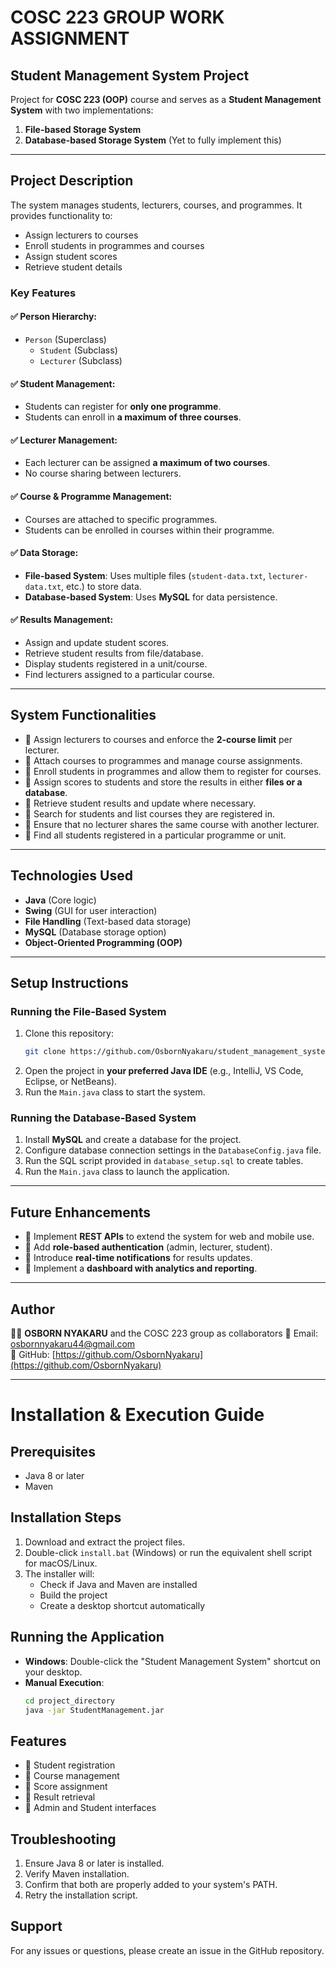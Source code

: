 # COSC 223 GROUP WORK ASSIGNMENT  

## Student Management System Project

Project for **COSC 223 (OOP)** course and serves as a **Student Management System** with two implementations:

1. **File-based Storage System**  
2. **Database-based Storage System**  (Yet to fully implement this)

---
## Project Description
The system manages students, lecturers, courses, and programmes. It provides functionality to:
- Assign lecturers to courses
- Enroll students in programmes and courses
- Assign student scores
- Retrieve student details

### Key Features
#### ✅ Person Hierarchy:
- `Person` (Superclass)
  - `Student` (Subclass)
  - `Lecturer` (Subclass)

#### ✅ Student Management:
- Students can register for **only one programme**.
- Students can enroll in **a maximum of three courses**.

#### ✅ Lecturer Management:
- Each lecturer can be assigned **a maximum of two courses**.
- No course sharing between lecturers.

#### ✅ Course & Programme Management:
- Courses are attached to specific programmes.
- Students can be enrolled in courses within their programme.

#### ✅ Data Storage:
- **File-based System**: Uses multiple files (`student-data.txt`, `lecturer-data.txt`, etc.) to store data.
- **Database-based System**: Uses **MySQL** for data persistence.

#### ✅ Results Management:
- Assign and update student scores.
- Retrieve student results from file/database.
- Display students registered in a unit/course.
- Find lecturers assigned to a particular course.

---
## System Functionalities
- 📌 Assign lecturers to courses and enforce the **2-course limit** per lecturer.  
- 📌 Attach courses to programmes and manage course assignments.  
- 📌 Enroll students in programmes and allow them to register for courses.  
- 📌 Assign scores to students and store the results in either **files or a database**.  
- 📌 Retrieve student results and update where necessary.  
- 📌 Search for students and list courses they are registered in.  
- 📌 Ensure that no lecturer shares the same course with another lecturer.  
- 📌 Find all students registered in a particular programme or unit.  

---
## Technologies Used
- **Java** (Core logic)
- **Swing** (GUI for user interaction)
- **File Handling** (Text-based data storage)
- **MySQL** (Database storage option)
- **Object-Oriented Programming (OOP)**

---
## Setup Instructions
### Running the File-Based System
1. Clone this repository:
   ```bash
   git clone https://github.com/OsbornNyakaru/student_management_system.git
   ```
2. Open the project in **your preferred Java IDE** (e.g., IntelliJ, VS Code, Eclipse, or NetBeans).
3. Run the `Main.java` class to start the system.

### Running the Database-Based System
1. Install **MySQL** and create a database for the project.
2. Configure database connection settings in the `DatabaseConfig.java` file.
3. Run the SQL script provided in `database_setup.sql` to create tables.
4. Run the `Main.java` class to launch the application.

---
## Future Enhancements
- 🚀 Implement **REST APIs** to extend the system for web and mobile use.  
- 🚀 Add **role-based authentication** (admin, lecturer, student).  
- 🚀 Introduce **real-time notifications** for results updates.  
- 🚀 Implement a **dashboard with analytics and reporting**.  

---
## Author
👨‍💻 **OSBORN NYAKARU** and the COSC 223 group as collaborators
📧 Email: [osbornnyakaru44@gmail.com](mailto:osbornnyakaru44@gmail.com)  
🔗 GitHub: [https://github.com/OsbornNyakaru](https://github.com/OsbornNyakaru)  


---

# Installation & Execution Guide

## Prerequisites
- Java 8 or later
- Maven

## Installation Steps
1. Download and extract the project files.
2. Double-click `install.bat` (Windows) or run the equivalent shell script for macOS/Linux.
3. The installer will:
   - Check if Java and Maven are installed
   - Build the project
   - Create a desktop shortcut automatically

## Running the Application
- **Windows**: Double-click the "Student Management System" shortcut on your desktop.
- **Manual Execution**:
  ```bash
  cd project_directory
  java -jar StudentManagement.jar
  ```

## Features
- 📌 Student registration
- 📌 Course management
- 📌 Score assignment
- 📌 Result retrieval
- 📌 Admin and Student interfaces

## Troubleshooting
1. Ensure Java 8 or later is installed.
2. Verify Maven installation.
3. Confirm that both are properly added to your system's PATH.
4. Retry the installation script.

## Support
For any issues or questions, please create an issue in the GitHub repository.

